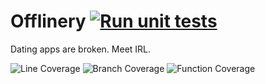 # Offlinery [![Run unit tests](https://github.com/wavect/offlinery/actions/workflows/unit-tests.yml/badge.svg)](https://github.com/wavect/offlinery/actions/workflows/unit-tests.yml)
Dating apps are broken. Meet IRL. 

<img src="coverage/badge-lines.svg" alt="Line Coverage">
<img src="coverage/badge-branches.svg" alt="Branch Coverage">
<img src="coverage/badge-functions.svg" alt="Function Coverage">